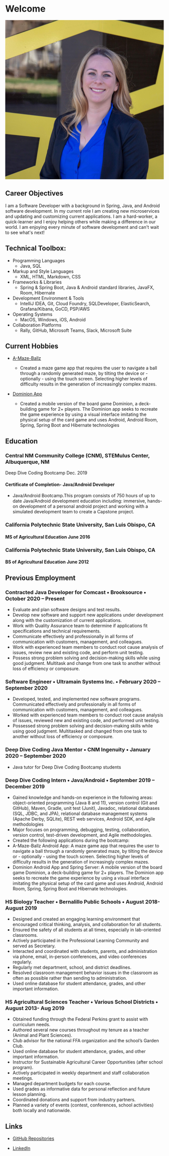 # Welcome

![sitepicture](IMG_4538.jpg)

## Career Objectives

I am a Software Developer with a background in Spring, Java, and Android software development. In my current role I am creating new microservices and updating and customizing current applications. I am a hard-worker, a quick-learner and I enjoy helping others while making a difference in our world. I am enjoying every minute of software development and can't wait to see what's next! 

## Technical Toolbox:
* Programming Languages
   * Java, SQL
* Markup and Style Languages
   * XML, HTML, Markdown, CSS
* Frameworks & Libraries
   * Spring & Spring Boot, Java & Android standard libraries, JavaFX, Room, Hibernate
* Development Environment & Tools
   * IntelliJ IDEA, Git, Cloud Foundry, SQLDeveloper, ElasticSearch, Grafana/Kibana, GoCD, PSP/AWS
* Operating Systems
   * MacOS, Windows, iOS, Android
* Collaboration Platforms
   * Rally, GitHub, Microsoft Teams, Slack, Microsoft Suite 


## Current Hobbies

* [A-Maze-Ballz](https://github.com/edubois9119/a-maze-ballz) 
  *	Created a maze game app that requires the user to navigate a ball through a randomly generated maze, by tilting the device or - optionally - using the touch screen. Selecting higher levels of difficulty results in the generation of increasingly complex mazes.


* [Dominion App](https://dominion-game.github.io/)
  * Created a mobile version of the board game Dominion, a deck-building game for 2+ players. The Dominion app seeks to recreate the game experience by using a visual interface imitating the physical setup of the card game and uses Android, Android Room, Spring, Spring Boot and Hibernate technologies

## Education

### Central NM Community College (CNM), STEMulus Center, Albuquerque, NM
Deep Dive Coding Bootcamp						         Dec. 2019

#### Certificate of Completion- Java/Android Developer
  * Java/Android Bootcamp.This program consists of 750 hours of up to date Java/Android development education including: immersive, hands-on development of a personal android project and working with a simulated development team to create a Capstone project.

### California Polytechnic State University, San Luis Obispo, CA
#### MS of Agricultural Education							June 2016

### California Polytechnic State University, San Luis Obispo, CA
#### BS of Agricultural Education							June 2012
 

## Previous Employment 

### Contracted Java Developer for Comcast  • Brooksource • October 2020 – Present
*	Evaluate and plan software designs and test results.
*	Develop new software and support new applications under development along with the customization of current applications.
*	Work with Quality Assurance team to determine if applications fit specifications and technical requirements.
*	Communicate effectively and professionally in all forms of communication with customers, management, and colleagues.
*	Work with experienced team members to conduct root cause analysis of issues, review new and existing code, and perform unit testing.
*	Possess strong problem solving and decision-making skills while using good judgment. Multitask and change from one task to another without loss of efficiency or composure.

### Software Engineer • Ultramain Systems Inc. • February 2020 – September 2020
*	Developed, tested, and implemented new software programs. Communicated effectively and professionally in all forms of communication with customers, management, and colleagues.
*	Worked with experienced team members to conduct root cause analysis of issues, reviewed new and existing code, and performed unit testing.
*	Possessed strong problem solving and decision-making skills while using good judgment. Multitasked and changed from one task to another without loss of efficiency or composure.


### Deep Dive Coding Java Mentor • CNM Ingenuity • January 2020 – September 2020
 *	Java tutor for Deep Dive Coding Bootcamp students

### Deep Dive Coding Intern • Java/Android • September 2019 – December 2019 
 *	Gained knowledge and hands-on experience in the following areas: object-oriented programming (Java 8 and 11), version control (Git and GitHub), Maven, Gradle, unit test (Junit), Javadoc, relational databases (SQL, JDBC, and JPA), relational database management systems (Apache Derby, SQLite), REST web services, Android SDK, and Agile methodologies
 *	Major focuses on programming, debugging, testing, collaboration, version control, test-driven development, and Agile methodologies.
 *	Created the following applications during the bootcamp:  
 *	A-Maze-Ballz Android App: A maze game app that requires the user to navigate a ball through a randomly generated maze, by tilting the device or - optionally - using the touch screen. Selecting higher levels of difficulty results in the generation of increasingly complex mazes.
 *	Dominion Android App and Spring Server: A mobile version of the board game Dominion, a deck-building game for 2+ players. The Dominion app seeks to recreate the game experience by using a visual interface imitating the physical setup of the card game and uses Android, Android Room, Spring, Spring Boot and Hibernate technologies.

### HS Biology Teacher • Bernalillo Public Schools • August 2018- August 2019
 *	Designed and created an engaging learning environment that encouraged critical thinking, analysis, and collaboration for all students.
 *	Ensured the safety of all students at all times, especially in lab-oriented classrooms.
 *	Actively participated in the Professional Learning Community and served as Secretary.
 *	Interacted and coordinated with students, parents, and administration via phone, email, in-person conferences, and video conferences regularly.
 *	Regularly met department, school, and district deadlines.
 *	Resolved classroom management behavior issues in the classroom as often as possible rather than sending to administration.   
 *	Used online database for student attendance, grades, and other important information.

### HS Agricultural Sciences Teacher • Various School Districts • August 2013- Aug 2019
 *	Obtained funding through the Federal Perkins grant to assist with curriculum needs.
 *	Authored several new courses throughout my tenure as a teacher (Animal and Plant Sciences).
 *	Club advisor for the national FFA organization and the school’s Garden Club.
 *	Used online database for student attendance, grades, and other important information. 
 *	Instructor for Sustainable Agricultural Career Opportunities (after school program).
 *	Actively participated in weekly department and staff collaboration meetings.
 *	Managed department budgets for each course.
 *	Used grades as informative data for personal reflection and future lesson planning.
 *	Coordinated donations and support from industry partners.
 *	Planned a variety of events (contest, conferences, school activities) both locally and nationwide.

## Links

* [GitHub Repositories](https://github.com/edubois9119)

* [LinkedIn](https://www.linkedin.com/in/erica-dubois-90b171187/)

